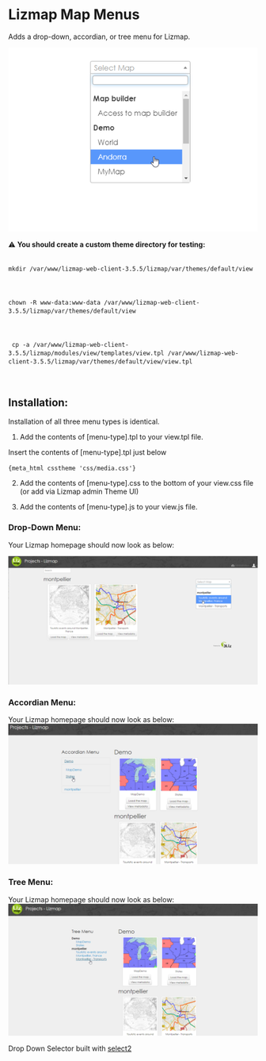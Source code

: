 # Lizmap Map Menus

Adds a drop-down, accordian, or tree menu for Lizmap.

![alt text](images/Lizmap-Drop-Down.png)

:warning: **You should create a custom theme directory for testing:** 

<code>  
mkdir /var/www/lizmap-web-client-3.5.5/lizmap/var/themes/default/view
</code><br/><br/>
<code>  
chown -R www-data:www-data /var/www/lizmap-web-client-3.5.5/lizmap/var/themes/default/view
</code><br/><br/>
<code>
 cp -a /var/www/lizmap-web-client-3.5.5/lizmap/modules/view/templates/view.tpl /var/www/lizmap-web-client-3.5.5/lizmap/var/themes/default/view/view.tpl
</code><br/><br/>


## Installation: 

Installation of all three menu types is identical.

1. Add the contents of [menu-type].tpl to your view.tpl file.  

Insert the contents of [menu-type].tpl just below<br/>

<code>{meta_html csstheme 'css/media.css'}</code><br/>

2. Add the contents of [menu-type].css to the bottom of your view.css file (or add via Lizmap admin Theme UI)

3. Add the contents of [menu-type].js to your view.js file.

### Drop-Down Menu: 

Your Lizmap homepage should now look as below: <br/>

![alt text](images/Lizmap-Verify-Menu.png)


### Accordian Menu: 

Your Lizmap homepage should now look as below: <br/>
![alt text](images/Lizmap-Accordian-Menu.png)


### Tree Menu: 

Your Lizmap homepage should now look as below: <br/>
![alt text](images/Lizmap-Tree-Menu.png)


Drop Down Selector built with [select2](https://select2.org)











